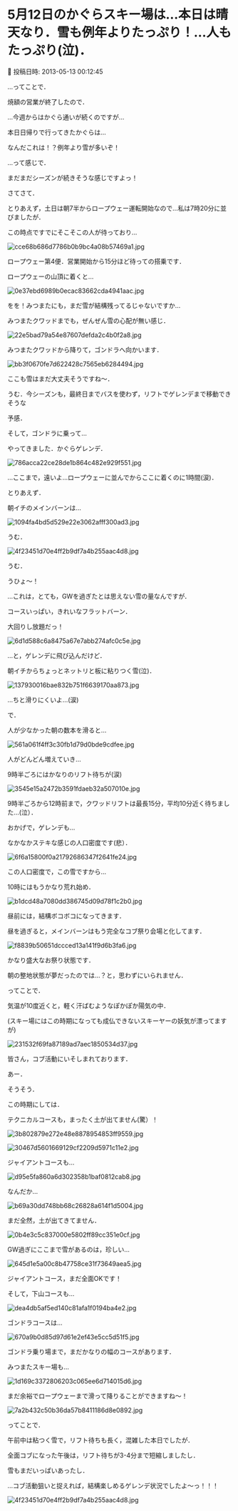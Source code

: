 # 5月12日のかぐらスキー場は…本日は晴天なり．雪も例年よりたっぷり！…人もたっぷり(泣)．

📅 投稿日時: 2013-05-13 00:12:45

…ってことで．


焼額の営業が終了したので．


…今週からはかぐら通いが続くのですが…





本日日帰りで行ってきたかぐらは…


なんだこれは！？例年より雪が多いぞ！


…って感じで．


まだまだシーズンが続きそうな感じですよっ！





さてさて．


とりあえず，土日は朝7半からロープウェー運転開始なので…私は7時20分に並びましたが．


この時点ですでにそこそこの人が待っており…




![cce68b686d7786b0b9bc4a08b57469a1.jpg](images/cce68b686d7786b0b9bc4a08b57469a1.jpg)




ロープウェー第4便．営業開始から15分ほど待っての搭乗です．





ロープウェーの山頂に着くと…




![0e37ebd6989b0ecac83662cda4941aac.jpg](images/0e37ebd6989b0ecac83662cda4941aac.jpg)




をを！みつまたにも，まだ雪が結構残ってるじゃないですか…


みつまたクワッドまでも，ぜんぜん雪の心配が無い感じ．




![22e5bad79a54e87607defda2c4b0f2a8.jpg](images/22e5bad79a54e87607defda2c4b0f2a8.jpg)




みつまたクワッドから降りて，ゴンドラへ向かいます．




![bb3f0670fe7d622428c7565eb6284494.jpg](images/bb3f0670fe7d622428c7565eb6284494.jpg)




ここも雪はまだ大丈夫そうですね～．


うむ．今シーズンも，最終日までバスを使わず，リフトでゲレンデまで移動できそうな


予感．





そして，ゴンドラに乗って…


やってきました．かぐらゲレンデ．




![786acca22ce28de1b864c482e929f551.jpg](images/786acca22ce28de1b864c482e929f551.jpg)




…ここまで，遠いよ…ロープウェーに並んでからここに着くのに1時間(涙)．





とりあえず．


朝イチのメインバーンは…




![1094fa4bd5d529e22e3062afff300ad3.jpg](images/1094fa4bd5d529e22e3062afff300ad3.jpg)




うむ．




![4f23451d70e4ff2b9df7a4b255aac4d8.jpg](images/4f23451d70e4ff2b9df7a4b255aac4d8.jpg)




うむ．





うひょ～！


…これは，とても，GWを過ぎたとは思えない雪の量なんですが．


コースいっぱい，きれいなフラットバーン．


大回りし放題だっ！




![6d1d588c6a8475a67e7abb274afc0c5e.jpg](images/6d1d588c6a8475a67e7abb274afc0c5e.jpg)




…と，ゲレンデに飛び込んだけど．


朝イチからちょっとネットリと板に粘りつく雪(泣)．




![137930016bae832b751f6639170aa873.jpg](images/137930016bae832b751f6639170aa873.jpg)




…ちと滑りにくいよ…(涙)





で．


人が少なかった朝の数本を滑ると…




![561a061f4ff3c30fb1d79d0bde9cdfee.jpg](images/561a061f4ff3c30fb1d79d0bde9cdfee.jpg)




人がどんどん増えていき…


9時半ごろにはかなりのリフト待ちが(涙)




![3545e15a2472b3591fdaeb32a507010e.jpg](images/3545e15a2472b3591fdaeb32a507010e.jpg)




9時半ごろから12時前まで，クワッドリフトは最長15分，平均10分近く待ちました…(泣）．





おかげで，ゲレンデも…


なかなかステキな感じの人口密度です(悲）．




![6f6a15800f0a21792686347f2641fe24.jpg](images/6f6a15800f0a21792686347f2641fe24.jpg)




この人口密度で，この雪ですから…


10時にはもうかなり荒れ始め．




![b1dcd48a7080dd386745d09d78f1c2b0.jpg](images/b1dcd48a7080dd386745d09d78f1c2b0.jpg)




昼前には，結構ボコボコになってきます．





昼を過ぎると，メインバーンはもう完全なコブ祭り会場と化してます．




![f8839b50651dccced13a141f9d6b3fa6.jpg](images/f8839b50651dccced13a141f9d6b3fa6.jpg)




かなり盛大なお祭り状態です．


朝の整地状態が夢だったのでは…？と，思わずにいられません．





ってことで．


気温が10度近くと，軽く汗ばむようなぽかぽか陽気の中．


(スキー場にはこの時期になっても成仏できないスキーヤーの妖気が漂ってますが)




![231532f69fa87189ad7aec1850534d37.jpg](images/231532f69fa87189ad7aec1850534d37.jpg)




皆さん，コブ活動にいそしまれております．





あー．


そうそう．


この時期にしては．


テクニカルコースも，まったく土が出てません(驚）！




![3b802879e272e48e8878954853ff9559.jpg](images/3b802879e272e48e8878954853ff9559.jpg)









![30467d5601669129cf2209d5971c11e2.jpg](images/30467d5601669129cf2209d5971c11e2.jpg)







ジャイアントコースも…




![d95e5fa860a6d302358b1baf0812cab8.jpg](images/d95e5fa860a6d302358b1baf0812cab8.jpg)




なんだか…




![b69a30dd748bb68c26828a614f1d5004.jpg](images/b69a30dd748bb68c26828a614f1d5004.jpg)




まだ全然，土が出てきてません．




![0b4e3c5c837000e5802ff89cc351e0cf.jpg](images/0b4e3c5c837000e5802ff89cc351e0cf.jpg)




GW過ぎにここまで雪があるのは，珍しい…




![645d1e5a00c8b47758ce31f73649aea5.jpg](images/645d1e5a00c8b47758ce31f73649aea5.jpg)




ジャイアントコース，まだ全面OKです！





そして，下山コースも…




![dea4db5af5ed140c81afa1f0194ba4e2.jpg](images/dea4db5af5ed140c81afa1f0194ba4e2.jpg)




ゴンドラコースは…




![670a9b0d85d97d61e2ef43e5cc5d51f5.jpg](images/670a9b0d85d97d61e2ef43e5cc5d51f5.jpg)




ゴンドラ乗り場まで，まだかなりの幅のコースがあります．





みつまたスキー場も…




![1d169c3372806203c065ee6d714015d6.jpg](images/1d169c3372806203c065ee6d714015d6.jpg)




まだ余裕でロープウェーまで滑って降りることができますね～！




![7a2b432c50b36da57b8411186d8e0892.jpg](images/7a2b432c50b36da57b8411186d8e0892.jpg)







ってことで．


午前中は粘つく雪で，リフト待ちも長く，混雑した本日でしたが．


全面コブになった午後は，リフト待ちが3-4分まで短縮しましたし．


雪もまだいっぱいあったし．


…コブ活動狙いと捉えれば，結構楽しめるゲレンデ状況でしたよ～っ！！！




![4f23451d70e4ff2b9df7a4b255aac4d8.jpg](images/4f23451d70e4ff2b9df7a4b255aac4d8.jpg)

